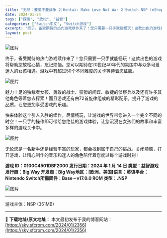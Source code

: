 ```yaml
---
title: "无尽：要爱不要战争 2|Hentai: Make Love Not War 2|Switch NSP (eShop) |351M"
date: 2024-01-24
tags: ["探索", "放松", "益智"]
categories: ["Switch中文", "Switch游戏"]
excerpt: "终于，备受期待的热门游戏续作来了！您只需要一只手就能畅玩！这款出色的游戏将帮助您放松心情，忘记烦恼。您可以期待在20世纪40年代的氛围中与众多可爱迷人的女孩相遇。游戏中有超过50个不同难度的关卡等待着您征服。 魅力十足的独裁者女孩、勇敢的战士、狡猾的间谍、敏捷的侦察兵以及还有许多其他角色等着您去探索&hellip;"
layout: post
---
```


<div><article>
<div class="leading-image"><img src="https://sky.sfcrom.com/wp-content/uploads/2024/01/20240124090038-2812c.jpeg" alt="图片" data-src="https://mmbiz.qpic.cn/sz_mmbiz_jpg/vMMYRotKWXgTmCISGE1ALmOa0viaD8OH0hmNOof6t16T7coBVKs6VeM1ian3IJauYjsxrlW1iaY6TbEGJov4UJiaZA/640?wx_fmt=jpeg&amp;from=appmsg" /></div>
<p class="clear">终于，备受期待的热门游戏续作来了！您只需要一只手就能畅玩！这款出色的游戏将帮助您放松心情，忘记烦恼。您可以期待在20世纪40年代的氛围中与众多可爱迷人的女孩相遇。游戏中有超过50个不同难度的关卡等待着您征服。</p>
<img src="https://sky.sfcrom.com/wp-content/uploads/2024/01/20240124090038-1a218.jpeg" alt="图片" crossorigin="anonymous" data-ratio="0.562962962962963" data-src="https://sky.sfcrom.com/wp-content/uploads/2024/01/20240124090038-1a218.jpeg" data-w="1080" data-original-style="null" data-index="2" data-fail="0" />
<p class="clear">魅力十足的独裁者女孩、勇敢的战士、狡猾的间谍、敏捷的侦察兵以及还有许多其他角色等着您去探索！而且游戏还有由72首旋律组成的精彩配乐，提升了游戏的品质，让您更加享受游戏的乐趣。</p>
<p class="clear">快来体验这个引人入胜的续作，尽情畅玩，让游戏的世界带您进入一个完全不同的时空！一只手的操作即可带给您绝佳的游戏体验，让您沉浸在女孩们的故事和丰富多样的游戏关卡中。</p>
<img src="https://sky.sfcrom.com/wp-content/uploads/2024/01/20240124090039-58aba.jpeg" alt="图片" crossorigin="anonymous" data-ratio="0.562962962962963" data-src="https://sky.sfcrom.com/wp-content/uploads/2024/01/20240124090039-58aba.jpeg" data-w="1080" data-original-style="null" data-index="3" data-fail="0" />
<p class="clear">无论您是一名新手还是经验丰富的玩家，都会找到属于自己的挑战。关闭烦恼，打开游戏，让精心制作的音乐和迷人的角色陪伴着您度过每个游戏时刻！</p>
<p class="clear"><strong>游戏 ID：0100C4501DBF2000
发行日期：2024 年 1 月 14 日
类型：益智游戏
发行商：Big Way
开发商：Big Way</strong><strong>地区：[欧洲、美国]</strong><strong>语言：</strong><strong>英语</strong><strong>平台：Nintendo Switch</strong><strong>所需固件：Base – </strong><strong>v17.0.0</strong><strong> ROM 类型：.NSP</strong></p>
<img src="https://sky.sfcrom.com/wp-content/uploads/2024/01/20240124090039-3abe3.jpeg" alt="图片" crossorigin="anonymous" data-ratio="0.562962962962963" data-src="https://sky.sfcrom.com/wp-content/uploads/2024/01/20240124090039-3abe3.jpeg" data-w="1080" data-original-style="null" data-index="4" data-fail="0" />

<hr />
<p class="clear">游戏主体：NSP (351MB)</p>

</article></div>

---
📖 **下载地址/原文地址：** 本文最初发布于我的博客网站：[https://sky.sfcrom.com/2024/01/2356](https://sky.sfcrom.com/2024/01/2356)
